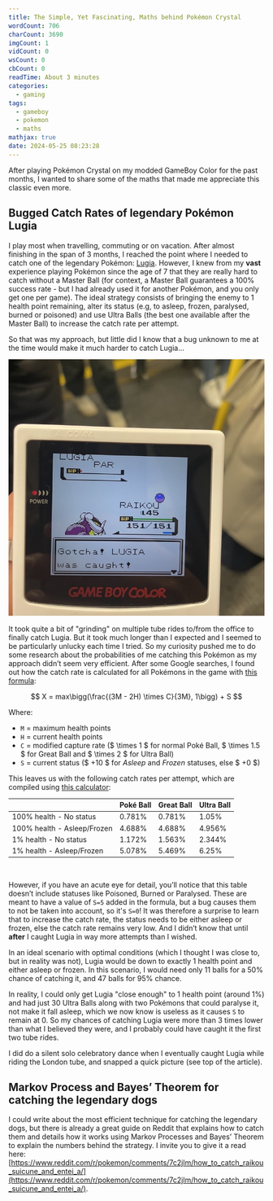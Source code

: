 ```yaml
---
title: The Simple, Yet Fascinating, Maths behind Pokémon Crystal
wordCount: 706
charCount: 3690
imgCount: 1
vidCount: 0
wsCount: 0
cbCount: 0
readTime: About 3 minutes
categories:
  - gaming
tags:
  - gameboy
  - pokemon
  - maths
mathjax: true
date: 2024-05-25 08:23:28
---
```


After playing Pokémon Crystal on my modded GameBoy Color for the past months, I wanted to share some of the maths that made me appreciate this classic even more. 

## Bugged Catch Rates of legendary Pokémon Lugia

I play most when travelling, commuting or on vacation. After almost finishing in the span of 3 months, I reached the point where I needed to catch one of the legendary Pokémon: [Lugia](https://pokemondb.net/pokedex/lugia). However, I knew from my **vast** experience playing Pokémon since the age of 7 that they are really hard to catch without a Master Ball (for context, a Master Ball guarantees a 100% success rate - but I had already used it for another Pokémon, and you only get one per game). The ideal strategy consists of bringing the enemy to 1 health point remaining, alter its status (e.g, to asleep, frozen, paralysed, burned or poisoned) and use Ultra Balls (the best one available after the Master Ball) to increase the catch rate per attempt. 

So that was my approach, but little did I know that a bug unknown to me at the time would make it much harder to catch Lugia...

![Catching Lugia with a great ball on the London Tube ride back home.](./Pokemon-Crystal-Maths/catching_lugia.jpeg)

<!--more-->

It took quite a bit of "grinding" on multiple tube rides to/from the office to finally catch Lugia. But it took much longer than I expected and I seemed to be particularly unlucky each time I tried. So my curiosity pushed me to do some research about the probabilities of me catching this Pokémon as my approach didn’t seem very efficient. After some Google searches, I found out how the catch rate is calculated for all Pokémons in the game with [this formula](https://www.dragonflycave.com/mechanics/gen-ii-capturing):

$$
X = max\bigg(\frac{(3M - 2H) \times C}{3M}, 1\bigg) + S
$$

Where:

- `M` = maximum health points
- `H` = current health points
- `C` = modified capture rate ($ \times 1 $ for normal Poké Ball, $ \times 1.5 $ for Great Ball and $ \times 2 $ for Ultra Ball)
- `S` = current status ($ +10 $ for *Asleep* and *Frozen* statuses, else $ +0 $)

This leaves us with the following catch rates per attempt, which are compiled using [this calculator](https://www.dragonflycave.com/calculators/gen-ii-catch-rate):

|  | Poké Ball | Great Ball | Ultra Ball |
| --- | --- | --- | --- |
| 100% health - No status | 0.781% | 0.781% | 1.05% |
| 100% health - Asleep/Frozen | 4.688% | 4.688% | 4.956% |
| 1% health - No status | 1.172% | 1.563% | 2.344% |
| 1% health - Asleep/Frozen | 5.078% | 5.469% | 6.25% |

<br>

However, if you have an acute eye for detail, you’ll notice that this table doesn’t include statuses like Poisoned, Burned or Paralysed. These are meant to have a value of `S=5` added in the formula, but a bug causes them to not be taken into account, so it's `S=0`! It was therefore a surprise to learn that to increase the catch rate, the status needs to be either asleep or frozen, else the catch rate remains very low. And I didn’t know that until **after** I caught Lugia in way more attempts than I wished.

In an ideal scenario with optimal conditions (which I thought I was close to, but in reality was not), Lugia would be down to exactly 1 health point and either asleep or frozen. In this scenario, I would need only 11 balls for a 50% chance of catching it, and 47 balls for 95% chance.

In reality, I could only get Lugia "close enough" to 1 health point (around 1%) and had just 30 Ultra Balls along with two Pokémons that could paralyse it, not make it fall asleep, which we now know is useless as it causes `S` to remain at 0. So my chances of catching Lugia were more than 3 times lower than what I believed they were, and I probably could have caught it the first two tube rides.

I did do a silent solo celebratory dance when I eventually caught Lugia while riding the London tube, and snapped a quick picture (see top of the article).

## Markov Process and Bayes’ Theorem for catching the legendary dogs

I could write about the most efficient technique for catching the legendary dogs, but there is already a great guide on Reddit that explains how to catch them and details how it works using Markov Processes and Bayes’ Theorem to explain the numbers behind the strategy. I invite you to give it a read here: [https://www.reddit.com/r/pokemon/comments/7c2jlm/how_to_catch_raikou_suicune_and_entei_a/](https://www.reddit.com/r/pokemon/comments/7c2jlm/how_to_catch_raikou_suicune_and_entei_a/).